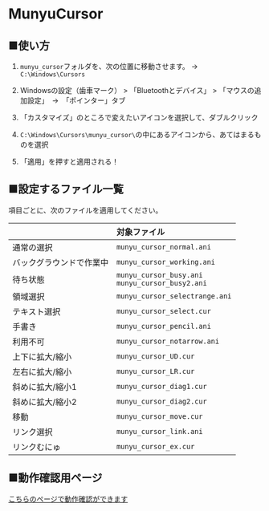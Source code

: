 # MunyuCursor

## ■使い方

1. `munyu_cursor`フォルダを、次の位置に移動させます。 → `C:\Windows\Cursors`

1. Windowsの設定（歯車マーク） > 「Bluetoothとデバイス」 > 「マウスの追加設定」　→　「ポインター」タブ

1. 「カスタマイズ」のところで変えたいアイコンを選択して、ダブルクリック

1. `C:\Windows\Cursors\munyu_cursor\`の中にあるアイコンから、あてはまるものを選択

1. 「適用」を押すと適用される！

## ■設定するファイル一覧

項目ごとに、次のファイルを適用してください。

|                          | 対象ファイル                                    | 
| ------------------------ | :---------------------------------------------- | 
| 通常の選択               | `munyu_cursor_normal.ani`                        | 
| バックグラウンドで作業中 | `munyu_cursor_working.ani`                        | 
| 待ち状態                 | `munyu_cursor_busy.ani`<br>`munyu_cursor_busy2.ani` | 
| 領域選択                 | `munyu_cursor_selectrange.ani`                    | 
| テキスト選択             | `munyu_cursor_select.cur`                         | 
| 手書き                   | `munyu_cursor_pencil.ani`                        | 
| 利用不可                 | `munyu_cursor_notarrow.ani`                       | 
| 上下に拡大/縮小          | `munyu_cursor_UD.cur`                             | 
| 左右に拡大/縮小          | `munyu_cursor_LR.cur`                             | 
| 斜めに拡大/縮小1         | `munyu_cursor_diag1.cur`                          | 
| 斜めに拡大/縮小2         | `munyu_cursor_diag2.cur`                          | 
| 移動                     | `munyu_cursor_move.cur`                           | 
| リンク選択               | `munyu_cursor_link.ani`                           | 
| リンクむにゅ             | `munyu_cursor_ex.cur`                             | 

## ■動作確認用ページ
[こちらのページで動作確認ができます](https://tomavle.github.io/munyucursor/cursortest/)
